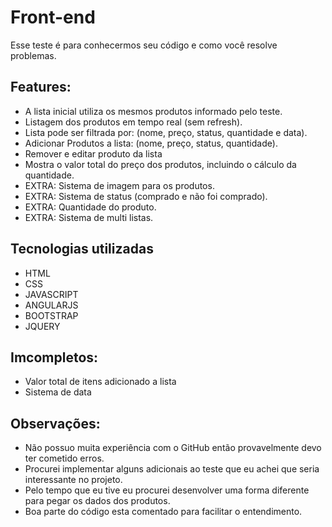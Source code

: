# Front-end

Esse teste é para conhecermos seu código e como você resolve problemas.

## Features:

- A lista inicial utiliza os mesmos produtos informado pelo teste.
- Listagem dos produtos em tempo real (sem refresh).
- Lista pode ser filtrada por: (nome, preço, status, quantidade e data).
- Adicionar Produtos a lista: (nome, preço, status, quantidade).
- Remover e editar produto da lista
- Mostra o valor total do preço dos produtos, incluindo o cálculo da quantidade.
- EXTRA: Sistema de imagem para os produtos.
- EXTRA: Sistema de status (comprado e não foi comprado).
- EXTRA: Quantidade do produto.
- EXTRA: Sistema de multi listas.

## Tecnologias utilizadas

- HTML
- CSS
- JAVASCRIPT
- ANGULARJS
- BOOTSTRAP
- JQUERY

## Imcompletos:

- Valor total de itens adicionado a lista
- Sistema de data

## Observações:

- Não possuo muita experiência com o GitHub então provavelmente devo ter cometido erros.
- Procurei implementar alguns adicionais ao teste que eu achei que seria interessante no projeto.
- Pelo tempo que eu tive eu procurei desenvolver uma forma diferente para pegar os dados dos produtos.
- Boa parte do código esta comentado para facilitar o entendimento.
